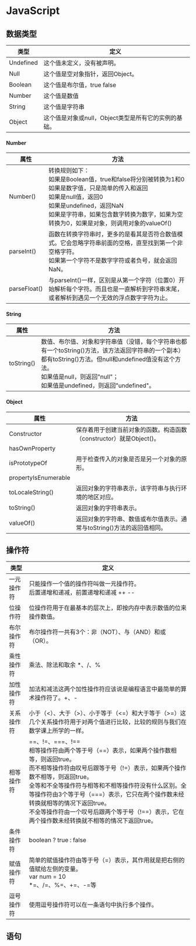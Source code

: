 # JavaScript

## 数据类型

| 类型      | 定义                                                 |
| --------- | ---------------------------------------------------- |
| Undefined | 这个值未定义，没有被声明。                           |
| Null      | 这个值是空对象指针，返回Object。                     |
| Boolean   | 这个值是布尔值，true false                           |
| Number    | 这个值是数值                                         |
| String    | 这个值是字符串                                       |
| Object    | 这个值是对象或null，Object类型是所有它的实例的基础。 |

#### Number

| 属性         | 方法                                                         |
| ------------ | ------------------------------------------------------------ |
| Number()     | 转换规则如下：<br />如果是Boolean值，true和false将分别被转换为1和0<br />如果是数字值，只是简单的传入和返回<br />如果是null值，返回0<br />如果是undefined，返回NaN<br />如果是字符串，如果包含数字转换为数字，如果为空转换为0，如果是对象，则调用对象的valueOf() |
| parseInt()   | 函数在转换字符串时，更多的是看其是否符合数值模式。它会忽略字符串前面的空格，直至找到第一个非空格字符。<br />如果第一个字符不是数字字符或者负号，就会返回NaN。 |
| parseFloat() | 与parseInt()一样，区别是从第一个字符（位置0）开始解析每个字符。而且也是一直解析到字符串末尾，或者解析到遇见一个无效的浮点数字字符为止。 |

#### String

| 属性       | 方法                                                         |
| ---------- | ------------------------------------------------------------ |
| toString() | 数值、布尔值、对象和字符串值（没错，每个字符串也都有一个toString()方法，该方法返回字符串的一个副本）都有toString()方法。但null和undefined值没有这个方法。<br />如果值是null，则返回"null"；<br />如果值是undefined，则返回"undefined"。 |

#### Object

| 属性                 | 方法                                                         |
| -------------------- | ------------------------------------------------------------ |
| Constructor          | 保存着用于创建当前对象的函数。构造函数（constructor）就是Object()。 |
| hasOwnProperty       |                                                              |
| isPrototypeOf        | 用于检查传入的对象是否是另一个对象的原形。                   |
| propertyIsEnumerable |                                                              |
| toLocaleString()     | 返回对象的字符串表示，该字符串与执行环境的地区对应。         |
| toString()           | 返回对象的字符串表示。                                       |
| valueOf()            | 返回对象的字符串、数值或布尔值表示。通常与toString()方法的返回值相同。 |

## 操作符

| 类型       | 定义                                                         |
| ---------- | ------------------------------------------------------------ |
| 一元操作符 | 只能操作一个值的操作符叫做一元操作符。<br />后置递增和递减，前置递增和递减 ++ -- |
| 位操作符   | 位操作符用于在最基本的层次上，即按内存中表示数值的位来操作数值。 |
| 布尔操作符 | 布尔操作符一共有3个：非（NOT）、与（AND）和或（OR）。        |
| 乘性操作符 | 乘法、除法和取余      *、/、%                                |
| 加性操作符 | 加法和减法这两个加性操作符应该说是编程语言中最简单的算术操作符了。+、- |
| 关系操作符 | 小于（<）、大于（>）、小于等于（<=）和大于等于（>=）这几个关系操作符用于对两个值进行比较，比较的规则与我们在数学课上所学的一样。 |
| 相等操作符 | ==、!=、===、!==<br />相等操作符由两个等于号（==）表示，如果两个操作数相等，则返回true。<br />而不相等操作符由叹号后跟等于号（!=）表示，如果两个操作数不相等，则返回true。<br />全等和不全等操作符与相等和不相等操作符没有什么区别。全等操作符由3个等于号（===）表示，它只在两个操作数未经转换就相等的情况下返回true。<br />不全等操作符由一个叹号后跟两个等于号（!==）表示，它在两个操作数未经转换就不相等的情况下返回true。 |
| 条件操作符 | boolean ? true : false                                       |
| 赋值操作符 | 简单的赋值操作符由等于号（=）表示，其作用就是把右侧的值赋给左侧的变量。<br />var num = 10<br /> *=、/=、%=、+=、-=等 |
| 逗号操作符 | 使用逗号操作符可以在一条语句中执行多个操作。                 |

## 语句

